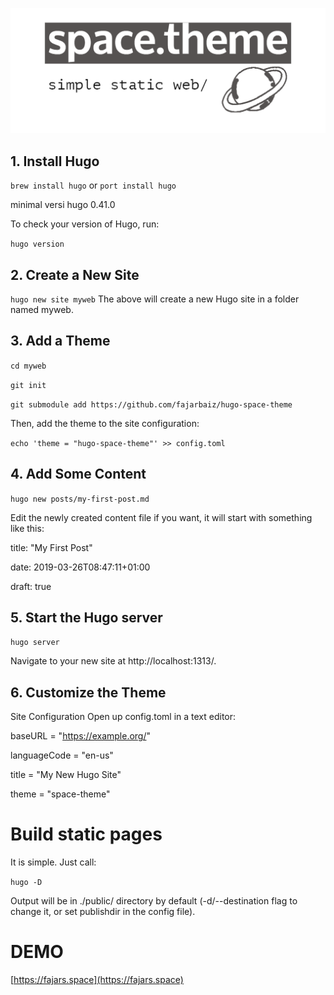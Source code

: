 ![artboard1](static/img/artboard1.png)

## 1. Install Hugo
``brew install hugo``
or
``port install hugo``
    
minimal versi hugo 0.41.0

To check your version of Hugo, run:

``hugo version``

## 2. Create a New Site
``hugo new site myweb``
    The above will create a new Hugo site in a folder named myweb.

## 3. Add a Theme
``cd myweb``

``git init``

``git submodule add https://github.com/fajarbaiz/hugo-space-theme``

Then, add the theme to the site configuration:

``echo 'theme = "hugo-space-theme"' >> config.toml``

## 4. Add Some Content
``hugo new posts/my-first-post.md`` 

Edit the newly created content file if you want, it will start with something like this:

title: "My First Post"

date: 2019-03-26T08:47:11+01:00

draft: true


## 5. Start the Hugo server
``hugo server``

Navigate to your new site at http://localhost:1313/.

## 6. Customize the Theme 
Site Configuration
Open up config.toml in a text editor:

baseURL = "https://example.org/"

languageCode = "en-us"

title = "My New Hugo Site"

theme = "space-theme"

# Build static pages
It is simple. Just call:

``hugo -D``

Output will be in ./public/ directory by default (-d/--destination flag to change it, or set publishdir in the config file).

# DEMO
[https://fajars.space](https://fajars.space)
